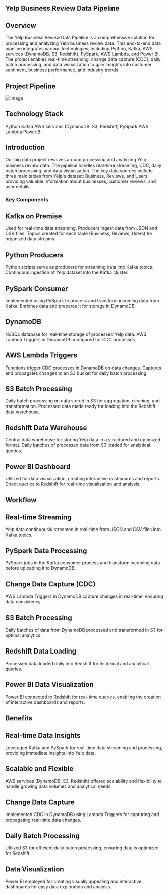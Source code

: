 ## Yelp Business Review Data Pipeline

## Overview

The Yelp Business Review Data Pipeline is a comprehensive solution for processing and analyzing Yelp business review data. This end-to-end data pipeline integrates various technologies, including Python, Kafka, AWS services (DynamoDB, S3, Redshift), PySpark, AWS Lambda, and Power BI. The project enables real-time streaming, change data capture (CDC), daily batch processing, and data visualization to gain insights into customer sentiment, business performance, and industry trends.

##   Project Pipeline
![image](https://github.com/YMMSSH/Business_Reviews_Pipeline/assets/55538499/e8ebb426-2fca-4f7c-a8f0-e97696c5463f)




## Technology Stack

Python
Kafka
AWS services (DynamoDB, S3, Redshift)
PySpark
AWS Lambda
Power BI


## Introduction
Our big data project revolves around processing and analyzing Yelp business review data. The pipeline handles real-time streaming, CDC, daily batch processing, and data visualization. The key data sources include three main tables from Yelp's dataset: Business, Reviews, and Users, providing valuable information about businesses, customer reviews, and user details.


### Key Components

## Kafka on Premise

Used for real-time data streaming.
Producers ingest data from JSON and CSV files.
Topics created for each table (Business, Reviews, Users) for organized data streams.

## Python Producers

Python scripts serve as producers for streaming data into Kafka topics.
Continuous ingestion of Yelp dataset into the Kafka cluster.

## PySpark Consumer

Implemented using PySpark to process and transform incoming data from Kafka.
Enriches data and prepares it for storage in DynamoDB.

## DynamoDB

NoSQL database for real-time storage of processed Yelp data.
AWS Lambda Triggers in DynamoDB configured for CDC processes.

## AWS Lambda Triggers

Functions trigger CDC processes in DynamoDB on data changes.
Captures and propagates changes to an S3 bucket for daily batch processing.

## S3 Batch Processing

Daily batch processing on data stored in S3 for aggregation, cleaning, and transformation.
Processed data made ready for loading into the Redshift data warehouse.

## Redshift Data Warehouse

Central data warehouse for storing Yelp data in a structured and optimized format.
Daily batches of processed data from S3 loaded for analytical queries.

## Power BI Dashboard

Utilized for data visualization, creating interactive dashboards and reports.
Direct queries to Redshift for real-time visualization and analysis.

## Workflow

## Real-time Streaming

Yelp data continuously streamed in real-time from JSON and CSV files into Kafka topics.

## PySpark Data Processing

PySpark jobs in the Kafka consumer process and transform incoming data before uploading it to DynamoDB.

## Change Data Capture (CDC)

AWS Lambda Triggers in DynamoDB capture changes in real-time, ensuring data consistency.

## S3 Batch Processing

Daily batches of data from DynamoDB processed and transformed in S3 for optimal analytics.

## Redshift Data Loading

Processed data loaded daily into Redshift for historical and analytical queries.

## Power BI Data Visualization

Power BI connected to Redshift for real-time queries, enabling the creation of interactive dashboards and reports.

## Benefits

## Real-time Data Insights

Leveraged Kafka and PySpark for real-time data streaming and processing, providing immediate insights into Yelp data.

## Scalable and Flexible

AWS services (DynamoDB, S3, Redshift) offered scalability and flexibility to handle growing data volumes and analytical needs.

## Change Data Capture

Implemented CDC in DynamoDB using Lambda Triggers for capturing and propagating real-time data changes.

## Daily Batch Processing

Utilized S3 for efficient daily batch processing, ensuring data is optimized for Redshift.

## Data Visualization

Power BI employed for creating visually appealing and interactive dashboards for easy data exploration and analysis.
